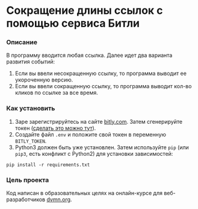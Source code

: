 # Сокращение длины ссылок с помощью сервиса Битли

### Описание

В программу вводится любая ссылка. 
Далее идет два варианта развития событий:
1. Если вы ввели несокращенную ссылку, то программа выводит ее укороченную версию.
2. Если вы ввели сокращенную ссылку, то программа выводит кол-во кликов по ссылке за все время.

### Как установить

1. Заре зарегистрируйтесь на сайте [bitly.com](https://bitly.com).
Затем сгенерируйте токен ([сделать это можно тут](https://bitly.is/accesstoken)).
2. Создайте файл `.env` и положите свой токен в переменную `BITLY_TOKEN`.
3. Python3 должен быть уже установлен. 
 Затем используйте `pip` (или `pip3`, есть конфликт с Python2) для установки зависимостей:
```
pip install -r requirements.txt
```
### Цель проекта

Код написан в образовательных целях на онлайн-курсе для веб-разработчиков [dvmn.org](https://dvmn.org/).